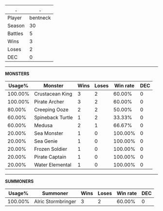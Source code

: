 .|.
|-|-
Player|bentneck
Season|30
Battles|5
Wins|3
Loses|2
DEC|0

---
**MONSTERS**

Usage%|Monster|Wins|Loses|Win rate|DEC|
-|-|-|-|-|-|
100.00%|Crustacean King|3|2|60.00%|0|
100.00%|Pirate Archer|3|2|60.00%|0|
80.00%|Creeping Ooze|2|2|50.00%|0|
60.00%|Spineback Turtle|1|2|33.33%|0|
60.00%|Medusa|2|1|66.67%|0|
20.00%|Sea Monster|1|0|100.00%|0|
20.00%|Sea Genie|1|0|100.00%|0|
20.00%|Frozen Soldier|1|0|100.00%|0|
20.00%|Pirate Captain|1|0|100.00%|0|
20.00%|Water Elemental|1|0|100.00%|0|

---
**SUMMONERS**

Usage%|Summoner|Wins|Loses|Win rate|DEC|
-|-|-|-|-|-|
100.00%|Alric Stormbringer|3|2|60.00%|0|
